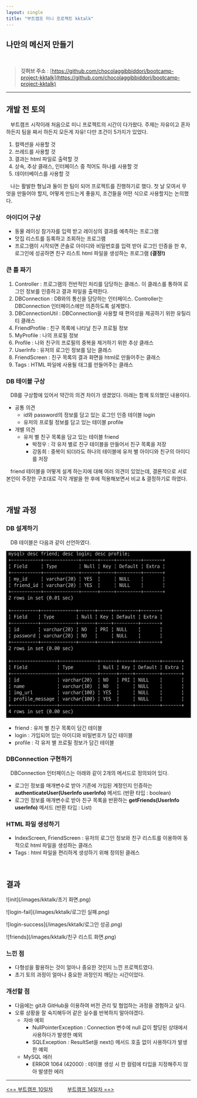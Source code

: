 ```yaml
---
layout: single
title: "부트캠프 미니 프로젝트 kktalk"
---
```


나만의 메신저 만들기
---

<br>

> **깃허브 주소** : [https://github.com/chocolaggibbiddori/bootcamp-project-kktalk](https://github.com/chocolaggibbiddori/bootcamp-project-kktalk)

---

## 개발 전 토의

&nbsp;&nbsp; 부트캠프 시작이래 처음으로 미니 프로젝트의 시간이 다가왔다. 주제는 자유이고 혼자하든지 팀을 짜서 하든지 모든게 자유! 다만 조건이 5가지가 있었다.

1. 컬렉션을 사용할 것
2. 쓰레드를 사용할 것
3. 결과는 html 파일로 출력할 것
4. 상속, 추상 클래스, 인터페이스 중 적어도 하나를 사용할 것
5. 데이터베이스를 사용할 것

&nbsp;&nbsp; 나는 활발한 형님과 둘이 한 팀이 되어 프로젝트를 진행하기로 했다. 첫 날 모여서 무엇을 만들어야 할지, 어떻게 만드는게 좋을지, 조건들을 어떤 식으로
사용할지는 논의했다.

### 아이디어 구상

- 동물 레이싱 참가자를 입력 받고 레이싱의 결과를 예측하는 프로그램
- 맛집 리스트를 등록하고 조회하는 프로그램
- 프로그램이 시작되면 콘솔로 아이디와 비밀번호를 입력 받아 로그인 인증을 한 후, 로그인에 성공하면 친구 리스트 html 파일을 생성하는 프로그램 **(결정!)**

### 큰 틀 짜기

1. Controller : 프로그램의 전반적인 처리를 담당하는 클래스. 이 클래스를 통하여 로그인 정보를 인증하고 결과 파일을 출력한다.
2. DBConnection : DB와의 통신을 담당하는 인터페이스. Controller는 DBConnection 인터페이스에만 의존하도록 설계했다.
3. DBConnectionUtil : DBConnection을 사용할 때 편의성을 제공하기 위한 유틸리티 클래스
4. FriendProfile : 친구 목록에 나타날 친구 프로필 정보
5. MyProfile : 나의 프로필 정보
6. Profile : 나와 친구의 프로필의 중복을 제거하기 위한 추상 클래스
7. UserInfo : 유저의 로그인 정보를 담는 클래스
8. FriendScreen : 친구 목록의 결과 화면을 html로 만들어주는 클래스
9. Tags : HTML 파일에 사용될 태그를 만들어주는 클래스

### DB 테이블 구상

&nbsp;&nbsp; DB를 구상함에 있어서 약간의 의견 차이가 생겼었다. 아래는 함께 토의했던 내용이다.

- 공통 의견
  * id와 password의 정보를 담고 있는 로그인 인증 테이블 login
  * 유저의 프로필 정보를 담고 있는 테이블 profile
- 개별 의견
  * 유저 별 친구 목록을 담고 있는 테이블 friend
    + 박정우 : 각 유저 별로 친구 테이블을 만들어서 친구 목록을 저장
    + 강동희 : 중복이 되더라도 하나의 테이블에 유저 별 아이디와 친구의 아이디를 저장

&nbsp;&nbsp; friend 테이블을 어떻게 설계 하는지에 대해 여러 의견이 있었는데, 결론적으로 서로 본인이 주장한 구조대로 각각 개발을 한 후에 적용해보면서
비교 & 결정하기로 하였다.

<br>

## 개발 과정

### DB 설계하기

&nbsp;&nbsp; DB 테이블은 다음과 같이 선언하였다.

![tables](/images/kktalk/tables.png)

- friend : 유저 별 친구 목록이 담긴 테이블
- login : 가입되어 있는 아이디와 비밀번호가 담긴 테이블
- profile : 각 유저 별 프로필 정보가 담긴 테이블

### DBConnection 구현하기

&nbsp;&nbsp; DBConnection 인터페이스는 아래와 같이 2개의 메서드로 정의되어 있다.

- 로그인 정보를 매개변수로 받아 기존에 가입된 계정인지 인증하는 **authenticateUser(UserInfo userInfo)** 메서드 (반환 타입 : boolean)
- 로그인 정보를 매개변수로 받아 친구 목록을 반환하는 **getFriends(UserInfo userInfo)** 메서드 (반환 타입 : List)

### HTML 파일 생성하기

- IndexScreen, FriendScreen : 유저의 로그인 정보와 친구 리스트를 이용하여 동적으로 html 파일을 생성하는 클래스
- Tags : html 파일을 편리하게 생성하기 위해 정의된 클래스

<br>

## 결과

![init](/images/kktalk/초기 화면.png)

![login-fail](/images/kktalk/로그인 실패.png)

![login-success](/images/kktalk/로그인 성공.png)

![friends](/images/kktalk/친구 리스트 화면.png)

### 느낀 점

- 다형성을 활용하는 것이 얼마나 중요한 것인지 느낀 프로젝트였다.
- 초기 토의 과정이 얼마나 중요한 과정인지 깨닫는 시간이었다.

### 개선할 점

- 다음에는 git과 GitHub을 이용하여 버전 관리 및 협업하는 과정을 경험하고 싶다.
- 오류 상황을 잘 숙지해두어 같은 실수를 반복하지 말아야겠다.
  * 자바 예외
    + NullPointerException : Connection 변수에 null 값이 할당된 상태에서 사용하다가 발생한 예외
    + SQLException : ResultSet을 next() 메서드 호출 없이 사용하다가 발생한 예외
  * MySQL 에러
    + ERROR 1064 (42000) : 테이블 생성 시 한 컬럼에 타입을 지정해주지 않아 발생한 에러

---
[<== 부트캠프 10일차](../bootcamp-day10) &nbsp;&nbsp;&nbsp;&nbsp;&nbsp;&nbsp;&nbsp;&nbsp; [부트캠프 14일차 ==>](../bootcamp-day14)